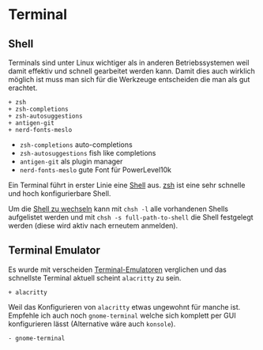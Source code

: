 # Terminal

## Shell

Terminals sind unter Linux wichtiger als in anderen Betriebssystemen weil damit effektiv und schnell gearbeitet werden kann. Damit dies auch wirklich möglich ist muss man sich für die Werkzeuge entscheiden die man als gut erachtet.

    + zsh
    + zsh-completions
    + zsh-autosuggestions
    + antigen-git
    + nerd-fonts-meslo

* `zsh-completions` auto-completions
* `zsh-autosuggestions` fish like completions
* `antigen-git` als plugin manager
* `nerd-fonts-meslo` gute Font für PowerLevel10k

Ein Terminal führt in erster Linie eine [Shell](https://wiki.archlinux.org/index.php/Command-line_shell#firstHeading) aus. [zsh](https://wiki.archlinux.de/title/Zsh) ist eine sehr schnelle und hoch konfigurierbare Shell.


Um die [Shell zu wechseln](https://wiki.archlinux.org/index.php/Command-line_shell#Changing_your_default_shell) kann mit `chsh -l` alle vorhandenen Shells aufgelistet werden und mit `chsh -s full-path-to-shell` die Shell festgelegt werden (diese wird aktiv nach erneutem anmelden).


## Terminal Emulator

Es wurde mit verscheiden [Terminal-Emulatoren](https://wiki.archlinux.org/index.php/list_of_applications#Terminal_emulators) verglichen und das schnellste Terminal aktuell scheint `alacritty` zu sein.

    + alacritty


Weil das Konfigurieren von `alacritty` etwas ungewohnt für manche ist. Empfehle ich auch noch `gnome-terminal` welche sich komplett per GUI konfigurieren lässt (Alternative wäre auch `konsole`).

    - gnome-terminal

<!--
Alternativen: 

    - alacritty
    - konsole
    - kitty
    - qterminal
    - rxvt-unicode
    - deepin-terminal
    - gnome-terminal
    - lxterminal
    - mate-terminal
    - pantheon-terminal
    - sakura
    - terminator
    - termite
    - tilix
    - xfce4-terminal

-->


